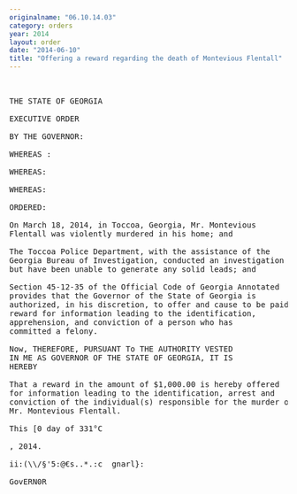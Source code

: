 ```yaml
---
originalname: "06.10.14.03"
category: orders
year: 2014
layout: order
date: "2014-06-10"
title: "Offering a reward regarding the death of Montevious Flentall"
---
```

<pre>
 

THE STATE OF GEORGIA

EXECUTIVE ORDER

BY THE GOVERNOR:

WHEREAS :

WHEREAS:

WHEREAS:

ORDERED:

On March 18, 2014, in Toccoa, Georgia, Mr. Montevious
Flentall was violently murdered in his home; and

The Toccoa Police Department, with the assistance of the
Georgia Bureau of Investigation, conducted an investigation
but have been unable to generate any solid leads; and

Section 45-12-35 of the Official Code of Georgia Annotated
provides that the Governor of the State of Georgia is
authorized, in his discretion, to offer and cause to be paid a
reward for information leading to the identification,
apprehension, and conviction of a person who has
committed a felony.

Now, THEREFORE, PURSUANT To THE AUTHORITY VESTED
IN ME AS GOVERNOR OF THE STATE OF GEORGIA, IT IS
HEREBY

That a reward in the amount of $1,000.00 is hereby offered
for information leading to the identification, arrest and
conviction of the individual(s) responsible for the murder of
Mr. Montevious Flentall.

This [0 day of 331°C

, 2014.

ii:(\\/§'5:@€s..*.:c  gnarl}:

GovERN0R

</pre>
